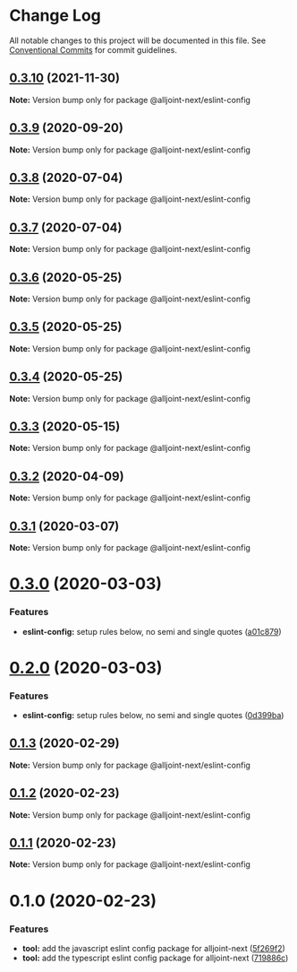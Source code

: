 # Change Log

All notable changes to this project will be documented in this file.
See [Conventional Commits](https://conventionalcommits.org) for commit guidelines.

## [0.3.10](https://github.com/AllJointTW/AllJointNext/compare/@alljoint-next/eslint-config@0.3.9...@alljoint-next/eslint-config@0.3.10) (2021-11-30)

**Note:** Version bump only for package @alljoint-next/eslint-config





## [0.3.9](https://github.com/AllJointTW/AllJointNext/compare/@alljoint-next/eslint-config@0.3.8...@alljoint-next/eslint-config@0.3.9) (2020-09-20)

**Note:** Version bump only for package @alljoint-next/eslint-config





## [0.3.8](https://github.com/AllJointTW/AllJointNext/compare/@alljoint-next/eslint-config@0.3.7...@alljoint-next/eslint-config@0.3.8) (2020-07-04)

**Note:** Version bump only for package @alljoint-next/eslint-config

## [0.3.7](https://github.com/AllJointTW/AllJointNext/compare/@alljoint-next/eslint-config@0.3.6...@alljoint-next/eslint-config@0.3.7) (2020-07-04)

**Note:** Version bump only for package @alljoint-next/eslint-config

## [0.3.6](https://github.com/AllJointTW/AllJointNext/compare/@alljoint-next/eslint-config@0.3.5...@alljoint-next/eslint-config@0.3.6) (2020-05-25)

**Note:** Version bump only for package @alljoint-next/eslint-config

## [0.3.5](https://github.com/AllJointTW/AllJointNext/compare/@alljoint-next/eslint-config@0.3.4...@alljoint-next/eslint-config@0.3.5) (2020-05-25)

**Note:** Version bump only for package @alljoint-next/eslint-config

## [0.3.4](https://github.com/AllJointTW/AllJointNext/compare/@alljoint-next/eslint-config@0.3.3...@alljoint-next/eslint-config@0.3.4) (2020-05-25)

**Note:** Version bump only for package @alljoint-next/eslint-config

## [0.3.3](https://github.com/AllJointTW/AllJointNext/compare/@alljoint-next/eslint-config@0.3.2...@alljoint-next/eslint-config@0.3.3) (2020-05-15)

**Note:** Version bump only for package @alljoint-next/eslint-config

## [0.3.2](https://github.com/AllJointTW/AllJointNext/compare/@alljoint-next/eslint-config@0.3.1...@alljoint-next/eslint-config@0.3.2) (2020-04-09)

**Note:** Version bump only for package @alljoint-next/eslint-config

## [0.3.1](https://github.com/AllJointTW/AllJointNext/compare/@alljoint-next/eslint-config@0.3.0...@alljoint-next/eslint-config@0.3.1) (2020-03-07)

**Note:** Version bump only for package @alljoint-next/eslint-config

# [0.3.0](https://github.com/AllJointTW/AllJointNext/compare/@alljoint-next/eslint-config@0.2.0...@alljoint-next/eslint-config@0.3.0) (2020-03-03)

### Features

- **eslint-config:** setup rules below, no semi and single quotes ([a01c879](https://github.com/AllJointTW/AllJointNext/commit/a01c8793680c79b6361dbcde6766cc61cb89cf84))

# [0.2.0](https://github.com/AllJointTW/AllJointNext/compare/@alljoint-next/eslint-config@0.1.3...@alljoint-next/eslint-config@0.2.0) (2020-03-03)

### Features

- **eslint-config:** setup rules below, no semi and single quotes ([0d399ba](https://github.com/AllJointTW/AllJointNext/commit/0d399ba43d2a258b6c674c7cf279cb3a8a3adc38))

## [0.1.3](https://github.com/AllJointTW/AllJointNext/compare/@alljoint-next/eslint-config@0.1.2...@alljoint-next/eslint-config@0.1.3) (2020-02-29)

**Note:** Version bump only for package @alljoint-next/eslint-config

## [0.1.2](https://github.com/AllJointTW/AllJointNext/compare/@alljoint-next/eslint-config@0.1.1...@alljoint-next/eslint-config@0.1.2) (2020-02-23)

**Note:** Version bump only for package @alljoint-next/eslint-config

## [0.1.1](https://github.com/AllJointTW/AllJointNext/compare/@alljoint-next/eslint-config@0.1.0...@alljoint-next/eslint-config@0.1.1) (2020-02-23)

**Note:** Version bump only for package @alljoint-next/eslint-config

# 0.1.0 (2020-02-23)

### Features

- **tool:** add the javascript eslint config package for alljoint-next ([5f269f2](https://github.com/AllJointTW/AllJointNext/commit/5f269f2d152c5aab2aefc083dacbe24b4dbf55af))
- **tool:** add the typescript eslint config package for alljoint-next ([719886c](https://github.com/AllJointTW/AllJointNext/commit/719886c80fc2a864bac0308a7793d617f53b27bc))
